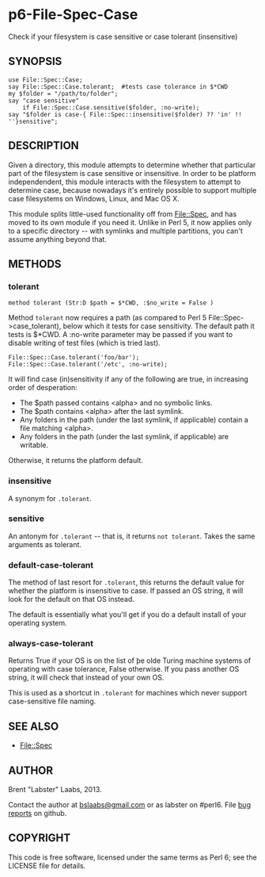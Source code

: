 p6-File-Spec-Case
=================

Check if your filesystem is case sensitive or case tolerant (insensitive)

## SYNOPSIS

	use File::Spec::Case;
	say File::Spec::Case.tolerant;  #tests case tolerance in $*CWD
	my $folder = "/path/to/folder";
	say "case sensitive"
	    if File::Spec::Case.sensitive($folder, :no-write);
	say "$folder is case-{ File::Spec::insensitive($folder) ?? 'in' !! ''}sensitive";
	

## DESCRIPTION

Given a directory, this module attempts to determine whether that particular part of the filesystem is case sensitive or insensitive.  In order to be platform independendent, this module interacts with the filesystem to attempt to determine case, because nowadays it's entirely possible to support multiple case filesystems on Windows, Linux, and Mac OS X.

This module splits little-used functionality off from [File::Spec](https://github.com/FROGGS/p6-File-Spec), and has moved to its own module if you need it.  Unlike in  Perl 5, it now applies only to a specific directory -- with symlinks and multiple partitions, you can't assume anything beyond that.

## METHODS

### tolerant

	method tolerant (Str:D $path = $*CWD, :$no_write = False )

Method `tolerant` now requires a path (as compared to Perl 5 File::Spec->case_tolerant), below which it tests for case sensitivity.  The default path it tests is $*CWD.  A :no-write parameter may be passed if you want to disable writing of test files (which is tried last).

	File::Spec::Case.tolerant('foo/bar');
	File::Spec::Case.tolerant('/etc', :no-write);

It will find case (in)sensitivity if any of the following are true, in increasing order of desperation:

* The $path passed contains \<alpha\> and no symbolic links.
* The $path contains \<alpha\> after the last symlink.
* Any folders in the path (under the last symlink, if applicable) contain a file matching \<alpha\>.
* Any folders in the path (under the last symlink, if applicable) are writable.

Otherwise, it returns the platform default.

### insensitive
A synonym for `.tolerant`.

### sensitive
An antonym for `.tolerant` -- that is, it returns `not tolerant`.  Takes the same arguments as tolerant.

### default-case-tolerant
The method of last resort for `.tolerant`, this returns the default value for whether the platform is insensitive to case.  If passed an OS string, it will look for the default on that OS instead.

The default is essentially what you'll get if you do a default install of your operating system.

### always-case-tolerant
Returns True if your OS is on the list of þe olde Turing machine systems of operating with case tolerance, False otherwise.  If you pass another OS string, it will check that instead of your own OS.

This is used as a shortcut in `.tolerant` for machines which never support case-sensitive file naming.

## SEE ALSO

* [File::Spec](https://github.com/FROGGS/p6-File-Spec)

## AUTHOR

Brent "Labster" Laabs, 2013.

Contact the author at bslaabs@gmail.com or as labster on #perl6.  File [bug reports](https://github.com/labster/p6-IO-File-Spec-Case/issues) on github.

## COPYRIGHT

This code is free software, licensed under the same terms as Perl 6; see the LICENSE file for details.
